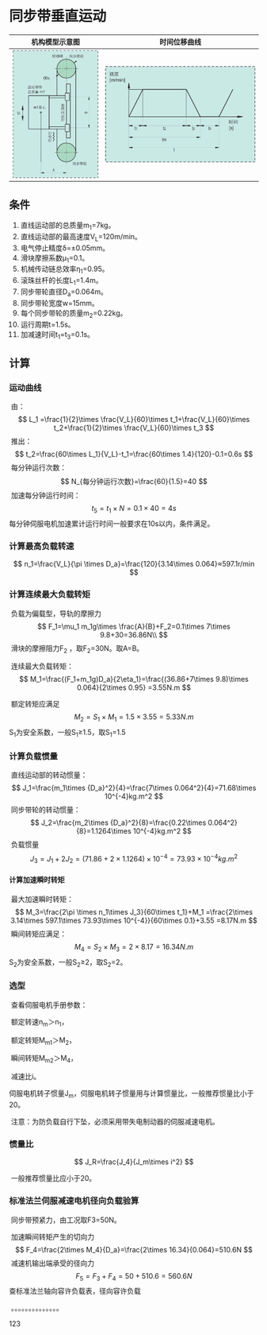# 同步带垂直运动

|             机构模型示意图              |                       时间位移曲线                       |
| :-------------------------------------: | :------------------------------------------------------: |
| ![](static/image-20250624131030243.png) | ![](static/image-20250623144339619-1757767644264-22.png) |

## 条件

1. 直线运动部的总质量m<sub>1</sub>=7kg。
2. 直线运动部的最高速度V<sub>L</sub>=120m/min。
3. 电气停止精度δ=±0.05mm。
4. 滑块摩擦系数μ<sub>1</sub>=0.1。
5. 机械传动链总效率η<sub>1</sub>=0.95。
7. 滚珠丝杆的长度L<sub>1</sub>=1.4m。
8. 同步带轮直径D<sub>a</sub>=0.064m。
9. 同步带轮宽度w=15mm。
10. 每个同步带轮的质量m<sub>2</sub>=0.22kg。
12. 运行周期t=1.5s。
13. 加减速时间t<sub>1</sub>=t<sub>3</sub>=0.1s。

## 计算

### 运动曲线

​	由：
$$
L_1
=\frac{1}{2}\times \frac{V_L}{60}\times t_1+\frac{V_L}{60}\times t_2+\frac{1}{2}\times \frac{V_L}{60}\times t_3
$$
​	推出：
$$
t_2=\frac{60\times L_1}{V_L}-t_1=\frac{60\times 1.4}{120}-0.1=0.6s
$$
​	每分钟运行次数：
$$
N_{每分钟运行次数}=\frac{60}{1.5}=40
$$
​	加速每分钟运行时间：
$$
t_5=t_1\times N =0.1\times 40=4s
$$
​		每分钟伺服电机加速累计运行时间一般要求在10s以内，条件满足。

### 计算最高负载转速

$$
n_1=\frac{V_L}{\pi \times D_a}=\frac{120}{3.14\times 0.064}≈597.1r/min
$$

### 计算连续最大负载转矩

​	负载为偏载型，导轨的摩擦力
$$
F_1=\mu_1 m_1g\times \frac{A}{B}+F_2=0.1\times 7\times 9.8+30=36.86N\\
$$
​		滑块的摩擦阻力F<sub>2</sub> ，取F<sub>2</sub>=30N。取A=B。

​	连续最大负载转矩：
$$
M_1=\frac{(F_1+m_1g)D_a}{2\eta_1}=\frac{(36.86+7\times 9.8)\times 0.064}{2\times 0.95}
=3.55N.m
$$

​	额定转矩应满足
$$
M_2=S_1\times M_1=1.5\times 3.55=5.33N.m
$$
​		S<sub>1</sub>为安全系数，一般S<sub>1</sub>≥1.5，取S<sub>1</sub>=1.5

### 计算负载惯量

​	直线运动部的转动惯量：
$$
J_1=\frac{m_1\times {D_a}^2}{4}=\frac{7\times 0.064^2}{4}=71.68\times 10^{-4}kg.m^2
$$
​	同步带轮的转动惯量：
$$
J_2=\frac{m_2\times {D_a}^2}{8}=\frac{0.22\times 0.064^2}{8}=1.1264\times 10^{-4}kg.m^2
$$
​	负载惯量
$$
J_3=J_1+2J_2=(71.86+2\times 1.1264)\times10^{-4}
=73.93\times 10^{-4}kg.m^2
$$

#### 计算加速瞬时转矩

​	最大加速瞬时转矩：
$$
M_3=\frac{2\pi \times n_1\times J_3}{60\times t_1}+M_1
=\frac{2\times 3.14\times 597.1\times 73.93\times 10^{-4}}{60\times 0.1}+3.55
=8.17N.m
$$
​	瞬间转矩应满足：
$$
M_4=S_2\times M_3=2\times 8.17=16.34N.m
$$
​		S<sub>2</sub>为安全系数，一般S<sub>2</sub>≥2，取S<sub>2</sub>=2。

### 选型

​	查看伺服电机手册参数：

​		额定转速n<sub>m</sub>＞n<sub>1</sub>，

​		额定转矩M<sub>m1</sub>＞M<sub>2</sub>，

​		瞬间转矩M<sub>m2</sub>＞M<sub>4</sub>，

​		减速比i。

​		伺服电机转子惯量J<sub>m</sub>，伺服电机转子惯量用与计算惯量比，一般推荐惯量比小于20。

​	注意：为防负载自行下坠，必须采用带失电制动器的伺服减速电机。

### 惯量比

$$
J_R=\frac{J_4}{J_m\times i^2}
$$

​	一般推荐惯量比应小于20。

### 标准法兰伺服减速电机径向负载验算

​	同步带预紧力，由工况取F3=50N。

​	加速瞬间转矩产生的切向力
$$
F_4=\frac{2\times M_4}{D_a}=\frac{2\times 16.34}{0.064}=510.6N
$$
​	减速机输出端承受的径向力
$$
F_5=F_3+F_4=50+510.6=560.6N
$$
​	查标准法兰轴向容许负载表，径向容许负载

​	。。。。。。。。。。。。。。





123



